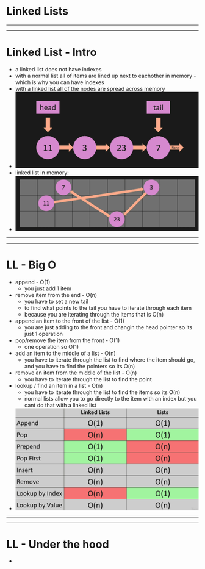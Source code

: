 # Linked Lists
***
***
# Linked List - Intro
* a linked list does not have indexes
* with a normal list all of items are lined up next to eachother in memory - which is why you can have indexes 
* with a linked list all of the nodes are spread across memory
* ![](../images/ll.png)
* linked list in memory:
* ![](../images/ll-in-memory.png)

***
***
# LL - Big O
* append - O(1)
  * you just add 1 item
* remove item from the end - O(n)
  * you have to set a new tail 
  * to find what points to the tail you have to iterate through each item
  * because you are iterating through the items that is O(n)
* append an item to the front of the list - O(1)
  * you are just adding to the front and changin the head pointer so its just 1 operation
* pop/remove the item from the front - O(1)
  * one operation so O(1)
* add an item to the middle of a list - O(n)
  * you have to iterate through the list to find where the item should go, and you have to find the pointers so its O(n)
* remove an item from the middle of the list - O(n)
  * you have to iterate through the list to find the point
* lookup / find an item in a list - O(n)
  * you have to iterate through the list to find the items so its O(n)
  * normal lists allow you to go directly to the item with an index but you cant do that with a linked list
* ![](../images/ll-table.png)

***
***
# LL - Under the hood
* 